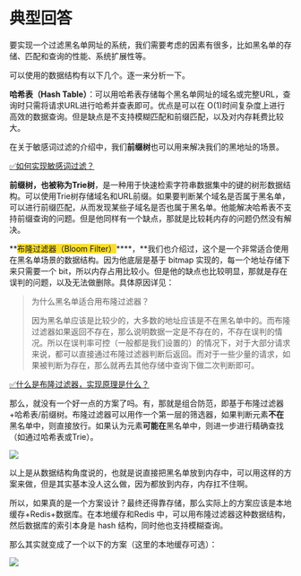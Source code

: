 # 典型回答


要实现一个过滤黑名单网址的系统，我们需要考虑的因素有很多，比如黑名单的存储、匹配和查询的性能、系统扩展性等。



可以使用的数据结构有以下几个。逐一来分析一下。



**哈希表（Hash Table）**：可以用哈希表存储每个黑名单网址的域名或完整URL，查询时只需将请求URL进行哈希并查表即可。优点是可以在 O(1)时间复杂度上进行高效的数据查询。但是缺点是不支持模糊匹配和前缀匹配，以及对内存耗费比较大。



在关于敏感词过滤的介绍中，我们**前缀树**也可以用来解决我们的黑地址的场景。



[✅如何实现敏感词过滤？](https://www.yuque.com/hollis666/qyhor6/dgsbltylfglksuv0)



**前缀树，也被称为Trie树**，是一种用于快速检索字符串数据集中的键的树形数据结构。可以使用Trie树存储域名和URL前缀。如果要判断某个域名是否属于黑名单，可以进行前缀匹配，从而发现某些子域名是否也属于黑名单。他能解决哈希表不支持前缀查询的问题。但是他同样有一个缺点，那就是比较耗内存的问题仍然没有解决。



**<font style="background-color:#FBDE28;">布隆过滤器（Bloom Filter）</font>****，**我们也介绍过，这个是一个非常适合使用在黑名单场景的数据结构。因为他底层是基于 bitmap 实现的，每一个地址存储下来只需要一个 bit，所以内存占用比较小。但是他的缺点也比较明显，那就是存在误判的问题，以及无法做删除。具体原因详见：



> 为什么黑名单适合用布隆过滤器？
>
> 因为黑名单应该是比较少的，大多数的地址应该是不在黑名单中的。而布隆过滤器如果返回不存在，那么说明数据一定是不存在的，不存在误判的情况。所以在误判率可控（一般都是我们设置的）的情况下，对于大部分请求来说，都可以直接通过布隆过滤器判断后返回。而对于一些少量的请求，如果被判断为存在，那么就再去其他存储中查询下做二次判断即可。
>



[✅什么是布隆过滤器，实现原理是什么？](https://www.yuque.com/hollis666/qyhor6/gp9ymie1n39uavah)



那么，就没有一个好一点的方案了吗。有，那就是组合防范，即基于布隆过滤器+哈希表/前缀树。布隆过滤器可以用作一个第一层的筛选器，如果判断元素**不在**黑名单中，则直接放行。如果认为元素**可能在**黑名单中，则进一步进行精确查找（如通过哈希表或Trie）。



![](https://cdn.nlark.com/yuque/0/2024/png/5378072/1727499676058-a6829559-8298-4b91-8b81-afb178e88d4d.png)



以上是从数据结构角度说的，也就是说直接把黑名单放到内存中，可以用这样的方案来做，但是其实基本没人这么做，因为都放到内存，内存扛不住啊。



所以，如果真的是一个方案设计？最终还得靠存储，那么实际上的方案应该是本地缓存+Redis+数据库。在本地缓存和Redis 中，可以用布隆过滤器这种数据结构，然后数据库的索引本身是 hash 结构，同时他也支持模糊查询。



那么其实就变成了一个以下的方案（这里的本地缓存可选）：



![](https://cdn.nlark.com/yuque/0/2024/png/5378072/1727500342318-556296e0-5efe-44dd-8520-71cb851063a0.png)


